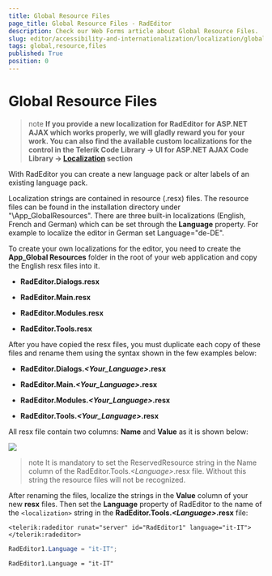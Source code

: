 ```yaml
---
title: Global Resource Files
page_title: Global Resource Files - RadEditor
description: Check our Web Forms article about Global Resource Files.
slug: editor/accessibility-and-internationalization/localization/global-resource-files
tags: global,resource,files
published: True
position: 0
---
```


# Global Resource Files

>note **If you provide a new localization for RadEditor for ASP.NET AJAX which works properly, we will gladly reward you for your work. You can also find the available custom localizations for the control in the Telerik Code Library -> UI for ASP.NET AJAX Code Library -> [Localization](https://www.telerik.com/support/code-library/aspnet-ajax/localization) section** 

With RadEditor you can create a new language pack or alter labels of an existing language pack.

Localization strings are contained in resource (.resx) files. The resource files can be found in the installation directory under "\App_GlobalResources". There are three built-in localizations (English, French and German) which can be set through the **Language** property. For example to localize the editor in German set Language="de-DE".

To create your own localizations for the editor, you need to create the **App_Global Resources** folder in the root of your web application and copy the English resx files into it.

* **RadEditor.Dialogs.resx**

* **RadEditor.Main.resx**

* **RadEditor.Modules.resx**

* **RadEditor.Tools.resx**

After you have copied the resx files, you must duplicate each copy of these files and rename them using the syntax shown in the few examples below:

* **RadEditor.Dialogs._&lt;Your_Language&gt;_.resx**

* **RadEditor.Main._&lt;Your_Language&gt;_.resx**

* **RadEditor.Modules._&lt;Your_Language&gt;_.resx**

* **RadEditor.Tools._&lt;Your_Language&gt;_.resx**

All resx file contain two columns: **Name** and **Value** as it is shown below:

![](images/editor-localization.png)

>note It is mandatory to set the ReservedResource string in the Name column of the RadEditor.Tools._&lt;Language&gt;_.resx file. Without this string the resource files will not be recognized.

After renaming the files, localize the strings in the **Value** column of your new **resx** files. Then set the **Language** property of RadEditor to the name of the `<localization>` string in the **RadEditor.Tools._&lt;Language&gt;_.resx** file:

````ASP.NET
<telerik:radeditor runat="server" id="RadEditor1" language="it-IT"></telerik:radeditor>
````

````C#
RadEditor1.Language = "it-IT";
````
````VB
RadEditor1.Language = "it-IT"
````



   


